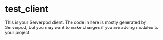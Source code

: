 # test_client

This is your Serverpod client. The code in here is mostly generated by
Serverpod, but you may want to make changes if you are adding modules to your
project.
